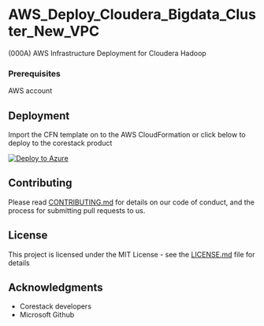 
# AWS_Deploy_Cloudera_Bigdata_Cluster_New_VPC

(000A) AWS Infrastructure Deployment for Cloudera Hadoop

### Prerequisites

AWS account

## Deployment

Import the CFN template on to the AWS CloudFormation or click below to deploy to the corestack product 

[![Deploy to Azure](https://docs.corestack.io/wp-content/uploads/2019/09/deploy-to-corestack.svg)](http://qa.corestack.io/heatstack/templates?repositories=github&external_redirect=true&name=AWS_Deploy_Cloudera_Bigdata_Cluster_New_VPC&url=https://raw.githubusercontent.com/corestacklabs/Templates/master/cfn/AWS_Deploy_Cloudera_Bigdata_Cluster_New_VPC/AWS_Deploy_Cloudera_Bigdata_Cluster_New_VPC_content.json&engine=cfn&type[0]=Cloud&classification[0]=Provisioning&services[0]=AWS&scope=tenant#/mytemplates)

## Contributing

Please read [CONTRIBUTING.md](https://gist.github.com/karthick-kk/30e4fd3f279492b4f040d5cd569d21d0) for details on our code of conduct, and the process for submitting pull requests to us.

## License

This project is licensed under the MIT License - see the [LICENSE.md](LICENSE.md) file for details

## Acknowledgments

* Corestack developers
* Microsoft Github


